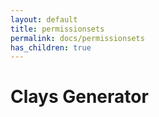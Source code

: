```yaml
---
layout: default
title: permissionsets
permalink: docs/permissionsets
has_children: true
---
```



# Clays Generator


